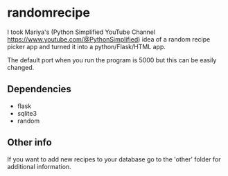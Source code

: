 # randomrecipe
I took Mariya's (Python Simplified YouTube Channel https://www.youtube.com/@PythonSimplified) idea of a random recipe picker app and turned it into a python/Flask/HTML app.

The default port when you run the program is 5000 but this can be easily changed.

## Dependencies
* flask
* sqlite3
* random

## Other info
If you want to add new recipes to your database go to the 'other' folder for additional information.
